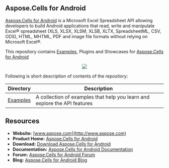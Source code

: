 ## Aspose.Cells for Android
[Aspose.Cells for Android](http://www.aspose.com/products/cells/android) is a Microsoft Excel Spreadsheet API allowing developers to build Android applications that read, write and manipulate Excel® spreadsheet (XLS, XLSX, XLSM, XLSB, XLTX, SpreadsheetML, CSV, ODS), HTML, MHTML, PDF and image file formats without relying on Microsoft Excel®.

This repository contains [Examples](Examples), Plugins and Showcases for [Aspose.Cells for Android](http://www.aspose.com/products/cells/android)

<p align="center">
  <a title="Download ZIP" href="https://github.com/aspose-cells/Aspose.Cells-for-Android/archive/master.zip">
    <img src="http://i.imgur.com/hwNhrGZ.png" />
  </a>
</p>

Following is short description of contents of the repository:

Directory  | Description
---------- | -----------
[Examples](Examples)  | A collection of examples that help you learn and explore the API features

## Resources

+ **Website:** [www.aspose.com](http://www.aspose.com)
+ **Product Home:** [Aspose.Cells for Android](http://www.aspose.com/products/cells/android)
+ **Download:** [Download Aspose.Cells for Android](https://downloads.aspose.com/cells/javaandroid)
+ **Documentation:** [Aspose.Cells for Android Documentation](http://www.aspose.com/docs/display/cellsandroid/Home)
+ **Forum:** [Aspose.Cells for Android Forum](http://www.aspose.com/community/forums/aspose.cells-product-family/19/showforum.aspx)
+ **Blog:** [Aspose.Cells for Android Blog](http://www.aspose.com/blogs/aspose-products/aspose-cells-product-family.html)

